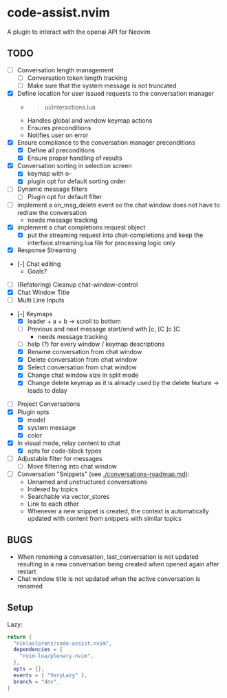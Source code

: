 # code-assist.nvim

A plugin to interact with the openai API for Neovim

## TODO

- [ ] Conversation length management
  - [ ] Conversation token length tracking
  - [ ] Make sure that the system message is not truncated
- [x] Define location for user issued requests to the conversation manager
  - > ui/interactions.lua
  - Handles global and window keymap actions
  - Ensures preconditions
  - Notifies user on error
- [x] Ensure compliance to the conversation manager preconditions
  - [x] Define all preconditions
  - [x] Ensure proper handling of results
- [x] Conversation sorting in selection screen
  - [x] keymap with o-<sort order key>
  - [x] plugin opt for default sorting order
- [ ] Dynamic message filters
  - [ ] Plugin opt for default filter
- [ ] implement a on_msg_delete event so the chat window does not have to redraw the conversation
  - needs message tracking
- [x] implement a chat completions request object
  - [x] put the streaming request into chat-completions and keep the interface.streaming.lua file
        for processing logic only
- [x] Response Streaming
- [-] Chat editing
  - Goals?
- [ ] (Refatoring) Cleanup chat-window-control
- [x] Chat Window Title
- [ ] Multi Line Inputs
- [-] Keymaps
  - [x] leader + a + b -> scroll to bottom
  - [ ] Previous and next message start/end with \[c, \[C \]c \]C
    - needs message tracking
  - [ ] help (?) for every window / keymap descriptions
  - [x] Rename conversation from chat window
  - [x] Delete conversation from chat window
  - [x] Select conversation from chat window
  - [x] Change chat window size in split mode
  - [x] Change delete keymap as it is already used by the delete feature -> leads to delay
- [ ] Project Conversations
- [x] Plugin opts
  - [x] model
  - [x] system message
  - [x] color
- [x] In visual mode, relay content to chat
  - [x] opts for code-block types
- [ ] Adjustable filter for messages
  - [ ] Move filtering into chat window
- [ ] Conversation "Snippets" (see [./conversations-roadmap.md](./conversations-roadmap.md)):
  - Unnamed and unstructured conversations
  - Indexed by topics
  - Searchable via vector_stores
  - Link to each other
  - Whenever a new snippet is created, the context is automatically updated with content
    from snippets with similar topics

## BUGS

- When renaming a convesation, last_conversation is not updated resulting in a new conversation being created when opened again after restart
- Chat window title is not updated when the active conversation is renamed

## Setup

Lazy:

```lua
return {
  "niklaslorenz/code-assist.nvim",
  dependencies = {
    "nvim-lua/plenary.nvim",
  },
  opts = {},
  events = { "VeryLazy" },
  branch = "dev",
}
```
